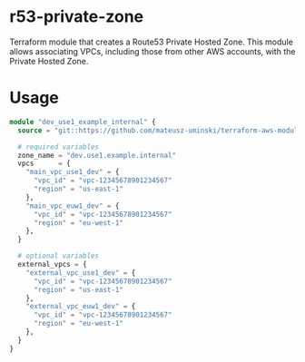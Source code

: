 # r53-private-zone

Terraform module that creates a Route53 Private Hosted Zone. This module allows associating VPCs,
including those from other AWS accounts, with the Private Hosted Zone.

# Usage
```terraform
module "dev_use1_example_internal" {
  source = "git::https://github.com/mateusz-uminski/terraform-aws-modules//r53-private-zone?ref=main"

  # required variables
  zone_name = "dev.use1.example.internal"
  vpcs      = {
    "main_vpc_use1_dev" = {
      "vpc_id" = "vpc-12345678901234567"
      "region" = "us-east-1"
    },
    "main_vpc_euw1_dev" = {
      "vpc_id" = "vpc-12345678901234567"
      "region" = "eu-west-1"
    },
  }

  # optional variables
  external_vpcs = {
    "external_vpc_use1_dev" = {
      "vpc_id" = "vpc-12345678901234567"
      "region" = "us-east-1"
    },
    "external_vpc_euw1_dev" = {
      "vpc_id" = "vpc-12345678901234567"
      "region" = "eu-west-1"
    },
  }
}
```
